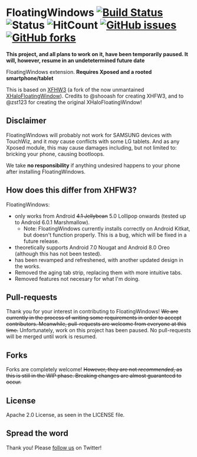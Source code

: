 # FloatingWindows [![Build Status](https://img.shields.io/travis/JonathanPrecise/FloatingWindows/master.svg?style=flat-square&logo=android&logoColor=white)](https://travis-ci.org/JonathanPrecise/FloatingWindows) ![Status](https://img.shields.io/badge/status-paused-orange.svg?style=flat-square&logo=x-pack&logoColor=white) ![HitCount](https://hitt.herokuapp.com/{username||org}/{project-name}.svg) [![GitHub issues](https://img.shields.io/github/issues/JonathanPrecise/FloatingWindows.svg?style=flat-square&logo=github&logoColor=white)](https://github.com/JonathanPrecise/FloatingWindows/issues) [![GitHub forks](https://img.shields.io/github/forks/JonathanPrecise/FloatingWindows.svg?style=flat-square&logo=github&logoColor=white)](https://github.com/JonathanPrecise/FloatingWindows/network)

**This project, and all plans to work on it, have been temporarily paused. It will, however, resume in an undetetermined future date**

FloatingWindows extension. **Requires Xposed and a rooted smartphone/tablet**

This is based on [XFHW3](https://github.com/shooash/XHFW3) (a fork of the now unmantained [XHaloFloatingWindow](https://github.com/zst123/XHaloFloatingWindow)). Credits to @shooash for creating XHFW3, and to @zst123 for creating the original XHaloFloatingWindow!

## Disclaimer
FloatingWindows will probably not work for SAMSUNG devices with TouchWiz, and it *may* cause conflicts with some LG tablets. And as any Xposed module, this may cause damages including, but not limited to: bricking your phone, causing bootloops.

We take **no responsibility** if anything undesired happens to your phone after installing FloatingWindows.


## How does this differ from XHFW3?
FloatingWindows:
* only works from Android ~~4.1 Jellybean~~ 5.0 Lollipop onwards (tested up to Android 6.0.1 Marshmallow).
  * Note: FloatingWindows currently installs correctly on Android Kitkat, but doesn't function properly. This is a bug, which will be fixed in a future release.
* theoretically supports Android 7.0 Nougat and Android 8.0 Oreo (although this has not been tested).
* has been revamped and refreshened, with another updated design in the works.
* Removed the aging tab strip, replacing them with more intuitive tabs.
* Removed features not necesary for what I'm doing.

## Pull-requests
Thank you for your interest in contributing to FloatingWindows! ~~We are currently in the process of writing some requirements in order to accept contributors. Meanwhile, pull-requests are welcome from everyone at this time.~~ Unfortunately, work on this project has been paused. No pull-requests will be merged until work is resumed.

## Forks
Forks are completely welcome! ~~However, they are not *recommended*, as this is still in the WIP phase. Breaking changes are almost guaranteed to occur.~~

## License
Apache 2.0 License, as seen in the LICENSE file.

## Spread the word
Thank you! Please [follow us](https://twitter.com/JonoApps/) on Twitter!
